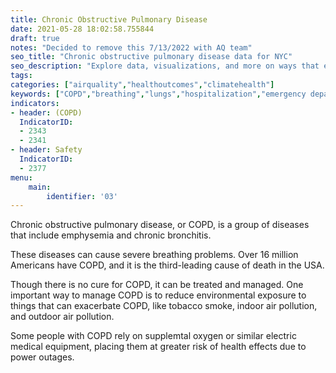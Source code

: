 ```yaml
---
title: Chronic Obstructive Pulmonary Disease
date: 2021-05-28 18:02:58.755844
draft: true
notes: "Decided to remove this 7/13/2022 with AQ team"
seo_title: "Chronic obstructive pulmonary disease data for NYC"
seo_description: "Explore data, visualizations, and more on ways that environments shape health in New York City's neighborhoods.."
tags: 
categories: ["airquality","healthoutcomes","climatehealth"]
keywords: ["COPD","breathing","lungs","hospitalization","emergency department visits","smoking"]
indicators:
- header: (COPD)
  IndicatorID:
  - 2343
  - 2341
- header: Safety
  IndicatorID: 
  - 2377
menu:
    main:
        identifier: '03'
---
```


Chronic obstructive pulmonary disease, or COPD, is a group of diseases that include emphysemia and chronic bronchitis.

These diseases can cause severe breathing problems. Over 16 million Americans have COPD, and it is the third-leading cause of death in the USA. 

Though there is no cure for COPD, it can be treated and managed. One important way to manage COPD is to reduce environmental exposure to things that can exacerbate COPD, like tobacco smoke, indoor air pollution, and outdoor air pollution. 

Some people with COPD rely on supplemtal oxygen or similar electric medical equipment, placing them at greater risk of health effects due to power outages. 